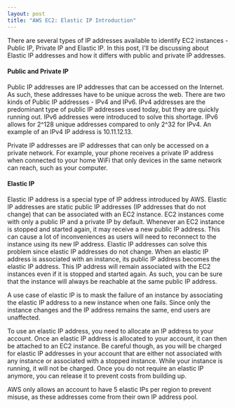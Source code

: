 ```yaml
---
layout: post
title: "AWS EC2: Elastic IP Introduction"
---
```


There are several types of IP addresses available to identify EC2 instances - Public IP, Private IP and Elastic IP. In this post, I'll be discussing about Elastic IP addresses and how it differs with public and private IP addresses.

#### Public and Private IP

Public IP addresses are IP addresses that can be accessed on the Internet. As such, these addresses have to be unique across the web. There are two kinds of Public IP addresses - IPv4 and IPv6. IPv4 addresses are the predominant type of public IP addresses used today, but they are quickly running out. IPv6 addresses were introduced to solve this shortage. IPv6 allows for 2^128 unique addresses compared to only 2^32 for IPv4. An example of an IPv4 IP address is 10.11.12.13.

Private IP addresses are IP addresses that can only be accessed on a private network. For example, your phone receives a private IP address when connected to your home WiFi that only devices in the same network can reach, such as your computer.

#### Elastic IP

Elastic IP address is a special type of IP address introduced by AWS. Elastic IP addresses are static public IP addresses (IP addresses that do not change) that can be associated with an EC2 instance. EC2 instances come with only a public IP and a private IP by default. Whenever an EC2 instance is stopped and started again, it may receive a new public IP address. This can cause a lot of inconveniences as users will need to reconnect to the instance using its new IP address. Elastic IP addresses can solve this problem since elastic IP addresses do not change. When an elastic IP address is associated with an instance, its public IP address becomes the elastic IP address. This IP address will remain associated with the EC2 instances even if it is stopped and started again. As such, you can be sure that the instance will always be reachable at the same public IP address.

A use case of elastic IP is to mask the failure of an instance by associating the elastic IP address to a new instance when one fails. Since only the instance changes and the IP address remains the same, end users are unaffected.

To use an elastic IP address, you need to allocate an IP address to your account. Once an elastic IP address is allocated to your account, it can then be attached to an EC2 instance. Be careful though, as you will be charged for elastic IP addresses in your account that are either not associated with any instance or associated with a stopped instance. While your instance is running, it will not be charged. Once you do not require an elastic IP anymore, you can release it to prevent costs from building up.

AWS only allows an account to have 5 elastic IPs per region to prevent misuse, as these addresses come from their own IP address pool.